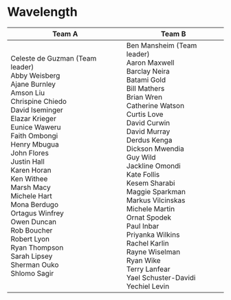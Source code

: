 # Wavelength

| Team A | Team B
|---|---|
Celeste de Guzman (Team leader)<br>Abby Weisberg<br>Ajane Burnley<br>Amson Liu<br>Chrispine Chiedo<br>David Iseminger<br>Elazar Krieger<br>Eunice Waweru<br>Faith Ombongi<br>Henry Mbugua<br>John Flores<br>Justin Hall<br>Karen Horan<br>Ken Withee<br>Marsh Macy<br>Michele Hart<br>Mona Berdugo<br>Ortagus Winfrey<br>Owen Duncan<br>Rob Boucher<br>Robert Lyon<br>Ryan Thompson<br>Sarah Lipsey<br>Sherman Ouko<br>Shlomo Sagir |  Ben Mansheim (Team leader)<br>Aaron Maxwell<br>Barclay Neira<br>Batami Gold<br>Bill Mathers<br>Brian Wren<br>Catherine Watson<br>Curtis Love<br>David Curwin<br>David Murray<br>Derdus Kenga<br>Dickson Mwendia<br>Guy Wild<br>Jackline Omondi<br>Kate Follis<br>Kesem Sharabi<br>Maggie Sparkman<br>Markus Vilcinskas<br>Michele Martin<br>Ornat Spodek<br>Paul Inbar<br>Priyanka Wilkins<br>Rachel Karlin<br>Rayne Wiselman<br>Ryan Wike<br>Terry Lanfear<br>Yael Schuster-Davidi<br>Yechiel Levin |
